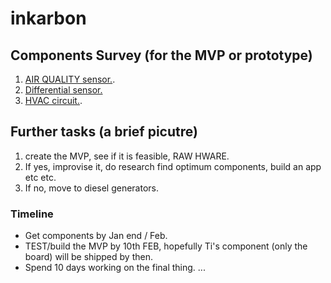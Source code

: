 # inkarbon
## Components Survey (for the MVP or prototype)

1. [AIR QUALITY sensor.](https://robokits.co.in/sensors/ir-distance-sensors/sharp-optical-dust-sensor-gp2y1010au0f-pm2.5-smoke-particle).
2. [Differential sensor.](https://robokits.co.in/sensors/force-flex-and-pressure/pressure-sensors-10kpa-mpx10dp)
3. [HVAC circuit.](https://robokits.co.in/power-supply/dc-dc-power-supply/mc105-3-6v-400kv-step-up-high-voltage-generator-boost-module).

## Further tasks (a brief picutre)

1. create the MVP, see if it is feasible, RAW HWARE.
2. If yes, improvise it, do research find optimum components, build an app etc etc.
3. If no, move to diesel generators.

### Timeline 

* Get components by Jan end / Feb. 
* TEST/build the MVP by 10th FEB, hopefully Ti's component (only the board) will be shipped by then.
* Spend 10 days working on the final thing. ... 

